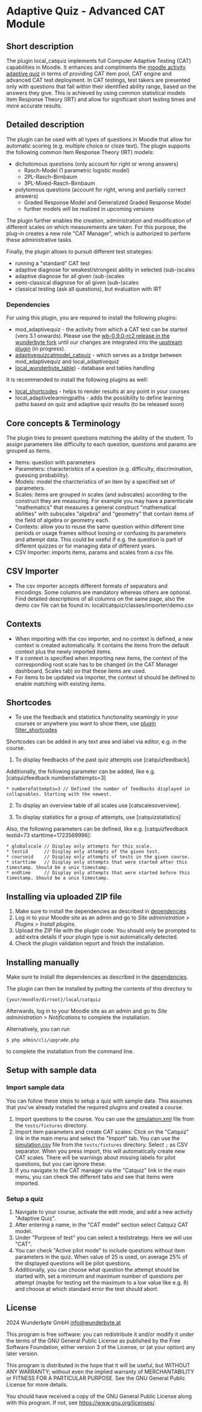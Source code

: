 # Adaptive Quiz - Advanced CAT Module #

## Short description ##
The plugin local_catquiz implements full Computer Adaptive Testing (CAT) capabilities in Moodle. It enhances and compliments the [moodle activity adaptive quiz](https://moodle.org/plugins/mod_adaptivequiz) in terms of providing CAT item pool, CAT engine and advanced CAT test deployment. In CAT testings, test takers are presented only with questions that fall within their identified ability range, based on the answers they give. This is achieved by using common statistical models Item Response Theory (IRT) and allow for significant short testing times and more accurate results.

## Detailed description ##
The plugin can be used with all types of questions in Moodle that allow for automatic scoring (e.g. multiple choice or cloze text). The plugin supports the following common Item Response Theory (IRT) models:

* dichotomous questions (only account for right or wrong answers)
    * Rasch-Model (1 parametric logistic model)
    * 2PL-Rasch-Birnbaum
    * 3PL-Mixed-Rasch-Birnbaum
* polytomous questions (account for right, wrong and partially correct answers)
    * Graded Response Model and Generalized Graded Response Model
    * further models will be realized in upcoming versions

The plugin further enables the creation, administration and modification of different scales on which measurements are taken. For this purpose, the plug-in creates a new role "CAT Manager", which is authorized to perform these administrative tasks.

Finally, the plugin allows to pursuit different test strategies:

* running a "standard" CAT test
* adaptive diagnose for weakest/strongest ability in selected (sub-)scales
* adaptive diagnose for all given (sub-)scales
* semi-classical diagnose for all given (sub-)scales
* classical testing (ask all questions), but evaluation with IRT

### Dependencies

For using this plugin, you are required to install the following plugins:

* mod_adaptivequiz - the activity from which a CAT test can be started (vers 3.1 onwards). Please use the [wb-0.9.0-rc2 release in the wunderbyte fork](https://github.com/Wunderbyte-GmbH/moodle-mod_adaptivequiz/releases/tag/wb-0.9.0-rc2) until our changes are integrated into the [upstream plugin](https://moodle.org/plugins/mod_adaptivequiz) (in progress).
* [adaptivequizcatmodel_catquiz](https://github.com/Wunderbyte-GmbH/moodle-adaptivequizcatmodel_catquiz/releases/tag/1.0.2) - which serves as a bridge between mod_adaptivequiz and local_adaptivequiz
* [local_wunderbyte_table](https://moodle.org/plugins/local_wunderbyte_table)) - database and tables handling

It is recommended to install the following plugins as well:

* [local_shortcodes](https://moodle.org/plugins/filter_shortcodes) - helps to render results at any point in your courses
* local_adaptivelearningpaths - adds the possibility to define learning paths based on quiz and adaptive quiz results (to be released soon)

## Core concepts & Terminology ##
The plugin tries to present questions matching the ability of the student. To assign parameters like difficulty to each question, questions and params are grouped as items.

* Items: question with parameters
* Parameters: characteristics of a question (e.g. difficulty, discrimination, guessing probability).
* Models: model the charcteristics of an item by a specified set of parameters.
* Scales: items are grouped in scales (and subscales) according to the construct they are measuring. For example you may have a parentscale "mathematics" that measures a general construct "mathematical abilities" with subscales "algebra" and "geometry" that contain items of the field of algebra or geometry each.
* Contexts: allow you to reuse the same question within different time periods or usage frames without loosing or confusing its parameters and attempt data. This could be useful if e.g. the question is part of different quizzes or for managing data of different years.
* CSV Importer: imports items, params and scales from a csv file.

## CSV Importer ##
* The csv importer accepts different formats of separators and encodings. Some columns are mandatory whereas others are optional. Find detailed descriptions of all columns on the same page, also the demo csv file can be found in: local/catquiz/classes/importer/demo.csv

## Contexts ##
* When importing with the csv importer, and no context is defined, a new context is created automatically. It contains the items from the default context plus the newly imported items.
* If a context is specified when importing new items, the context of the corresponding root scale has to be changed (in the CAT Manager dashboard, Scales tab) so that these items are used.
* For items to be updated via importer, the context id should be defined to enable matching with existing items.

## Shortcodes ##
* To use the feedback and statistics functionality seamingly in your courses or anywhere you want to show them, use [plugin filter_shortcodes](https://moodle.org/plugins/filter_shortcodes)

Shortcodes can be added in any text area and label via editor, e.g. in the course.

1. To display feedbacks of the past quiz attempts use [catquizfeedback].

Additionally, the following parameter can be added, like e.g. [catquizfeedback numberofattempts=3]

    * numberofattempts=3 // Defined the number of feedbacks displayed in collapsables. Starting with the newest.

2. To display an overview table of all scales use [catscalesoverview].

3. To display statistics for a group of attempts, use [catquizstatistics]

Also, the following parameters can be defined, like e.g. [catquizfeedback testid=73 starttime=1723569996]:

    * globalscale // Display only attempts for this scale.
    * testid      // Display only attempts of the given test.
    * courseid    // Display only attempts of tests in the given course.
    * starttime   // Display only attempts that were started after this timestamp. Should be a unix timestamp.
    * endtime     // Display only attempts that were started before this timestamp. Should be a unix timestamp.

## Installing via uploaded ZIP file ##

1. Make sure to install the dependencies as described in [dependencies](#dependencies)
2. Log in to your Moodle site as an admin and go to _Site administration >
   Plugins > Install plugins_.
3. Upload the ZIP file with the plugin code. You should only be prompted to add
   extra details if your plugin type is not automatically detected.
4. Check the plugin validation report and finish the installation.

## Installing manually ##

Make sure to install the dependencies as described in the [dependencies](#dependencies).

The plugin can then be installed by putting the contents of this directory to

    {your/moodle/dirroot}/local/catquiz

Afterwards, log in to your Moodle site as an admin and go to _Site administration >
Notifications_ to complete the installation.

Alternatively, you can run

    $ php admin/cli/upgrade.php

to complete the installation from the command line.

## Setup with sample data

### Import sample data

You can follow these steps to setup a quiz with sample data. This assumes that you've already installed the required plugins and created a course.

1. Import questions to the course. You can use the [simulation.xml](https://github.com/Wunderbyte-GmbH/moodle-local_catquiz/blob/main/tests/fixtures/simulation.xml) file from the `tests/fixtures` directory.
2. Import item parameters and create CAT scales: Click on the "Catquiz" link in the main menu and select the "Import" tab. You can use the [simulation.csv](https://github.com/Wunderbyte-GmbH/moodle-local_catquiz/blob/main/tests/fixtures/simulation.csv) file from the `tests/fixtures` directory. Select `;` as CSV separator. When you press import, this will automatically create new CAT scales. There will be warnings about missing labels for pilot questions, but you can ignore these.
3. If you navigate to the CAT manager via the "Catquiz" link in the main menu, you can check the different tabs and see that items were imported.

### Setup a quiz

1. Navigate to your course, activate the edit mode, and add a new activity "Adaptive Quiz".
2. After entering a name, in the "CAT model" section select Catquiz CAT model.
3. Under "Purpose of test" you can select a teststrategy. Here we will use "CAT".
4. You can check "Active pilot mode" to include questions without item parameters in the quiz. When value of 25 is used, on average 25% of the displayed questions will be pilot questions.
5.  Additionally, you can choose what question the attempt should be started with, set a minimum and maximum number of questions per attempt (maybe for testing set the maximum to a low value like e.g. 8) and choose at which standard error the test should abort.

## License ##

2024 Wunderbyte GmbH <info@wunderbyte.at>

This program is free software: you can redistribute it and/or modify it under
the terms of the GNU General Public License as published by the Free Software
Foundation, either version 3 of the License, or (at your option) any later
version.

This program is distributed in the hope that it will be useful, but WITHOUT ANY
WARRANTY; without even the implied warranty of MERCHANTABILITY or FITNESS FOR A
PARTICULAR PURPOSE.  See the GNU General Public License for more details.

You should have received a copy of the GNU General Public License along with
this program.  If not, see <https://www.gnu.org/licenses/>.

